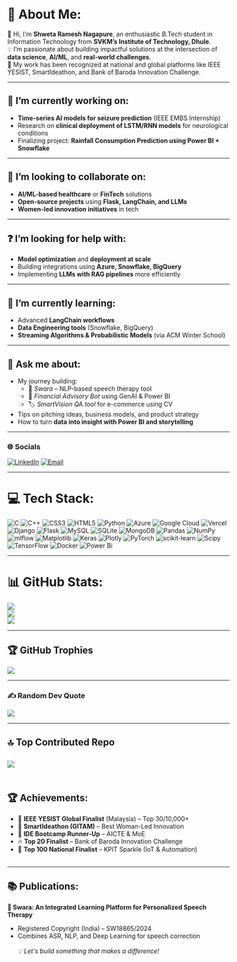 # 💫 About Me:

👋 Hi, I'm **Shweta Ramesh Nagapure**, an enthusiastic B.Tech student in Information Technology from **SVKM’s Institute of Technology, Dhule**.  
💡 I’m passionate about building impactful solutions at the intersection of **data science**, **AI/ML**, and **real-world challenges**.  
🔬 My work has been recognized at national and global platforms like IEEE YESIST, SmartIdeathon, and Bank of Baroda Innovation Challenge.

---

## 🔭 I’m currently working on:
- **Time-series AI models for seizure prediction** (IEEE EMBS Internship)
- Research on **clinical deployment of LSTM/RNN models** for neurological conditions
- Finalizing project: **Rainfall Consumption Prediction using Power BI + Snowflake**

---

## 🤝 I’m looking to collaborate on:
- **AI/ML-based healthcare** or **FinTech** solutions  
- **Open-source projects** using **Flask, LangChain, and LLMs**  
- **Women-led innovation initiatives** in tech

---

## ❓ I’m looking for help with:
- **Model optimization** and **deployment at scale**
- Building integrations using **Azure, Snowflake, BigQuery**
- Implementing **LLMs with RAG pipelines** more efficiently

---

## 🌱 I’m currently learning:
- Advanced **LangChain workflows**
- **Data Engineering tools** (Snowflake, BigQuery)
- **Streaming Algorithms & Probabilistic Models** (via ACM Winter School)

---

## 💬 Ask me about:
- My journey building:
  - 🧠 *Swara* – NLP-based speech therapy tool  
  - 💸 *Financial Advisory Bot* using GenAI & Power BI  
  - 🏷️ *SmartVision QA tool* for e-commerce using CV  
- Tips on pitching ideas, business models, and product strategy  
- How to turn **data into insight with Power BI and storytelling**

---

### 🌐 Socials

[![LinkedIn](https://img.shields.io/badge/LinkedIn-%230077B5.svg?style=for-the-badge&logo=linkedin&logoColor=white)](https://www.linkedin.com/in/shweta-nagapure-4612a2269)
[![Email](https://img.shields.io/badge/Email-D14836?style=for-the-badge&logo=gmail&logoColor=white)](mailto:shwetanagapure1024@gmail.com)

---

# 💻 Tech Stack:
![C](https://img.shields.io/badge/c-%2300599C.svg?style=for-the-badge&logo=c&logoColor=white) ![C++](https://img.shields.io/badge/c++-%2300599C.svg?style=for-the-badge&logo=c%2B%2B&logoColor=white) ![CSS3](https://img.shields.io/badge/css3-%231572B6.svg?style=for-the-badge&logo=css3&logoColor=white) ![HTML5](https://img.shields.io/badge/html5-%23E34F26.svg?style=for-the-badge&logo=html5&logoColor=white) ![Python](https://img.shields.io/badge/python-3670A0?style=for-the-badge&logo=python&logoColor=ffdd54) ![Azure](https://img.shields.io/badge/azure-%230072C6.svg?style=for-the-badge&logo=microsoftazure&logoColor=white) ![Google Cloud](https://img.shields.io/badge/GoogleCloud-%234285F4.svg?style=for-the-badge&logo=google-cloud&logoColor=white) ![Vercel](https://img.shields.io/badge/vercel-%23000000.svg?style=for-the-badge&logo=vercel&logoColor=white) ![Django](https://img.shields.io/badge/django-%23092E20.svg?style=for-the-badge&logo=django&logoColor=white) ![Flask](https://img.shields.io/badge/flask-%23000.svg?style=for-the-badge&logo=flask&logoColor=white) ![MySQL](https://img.shields.io/badge/mysql-4479A1.svg?style=for-the-badge&logo=mysql&logoColor=white) ![SQLite](https://img.shields.io/badge/sqlite-%2307405e.svg?style=for-the-badge&logo=sqlite&logoColor=white) ![MongoDB](https://img.shields.io/badge/MongoDB-%234ea94b.svg?style=for-the-badge&logo=mongodb&logoColor=white) ![Pandas](https://img.shields.io/badge/pandas-%23150458.svg?style=for-the-badge&logo=pandas&logoColor=white) ![NumPy](https://img.shields.io/badge/numpy-%23013243.svg?style=for-the-badge&logo=numpy&logoColor=white) ![mlflow](https://img.shields.io/badge/mlflow-%23d9ead3.svg?style=for-the-badge&logo=numpy&logoColor=blue) ![Matplotlib](https://img.shields.io/badge/Matplotlib-%23ffffff.svg?style=for-the-badge&logo=Matplotlib&logoColor=black) ![Keras](https://img.shields.io/badge/Keras-%23D00000.svg?style=for-the-badge&logo=Keras&logoColor=white) ![Plotly](https://img.shields.io/badge/Plotly-%233F4F75.svg?style=for-the-badge&logo=plotly&logoColor=white) ![PyTorch](https://img.shields.io/badge/PyTorch-%23EE4C2C.svg?style=for-the-badge&logo=PyTorch&logoColor=white) ![scikit-learn](https://img.shields.io/badge/scikit--learn-%23F7931E.svg?style=for-the-badge&logo=scikit-learn&logoColor=white) ![Scipy](https://img.shields.io/badge/SciPy-%230C55A5.svg?style=for-the-badge&logo=scipy&logoColor=%white) ![TensorFlow](https://img.shields.io/badge/TensorFlow-%23FF6F00.svg?style=for-the-badge&logo=TensorFlow&logoColor=white) ![Docker](https://img.shields.io/badge/docker-%230db7ed.svg?style=for-the-badge&logo=docker&logoColor=white) ![Power Bi](https://img.shields.io/badge/power_bi-F2C811?style=for-the-badge&logo=powerbi&logoColor=black)

---
# 📊 GitHub Stats:
![](https://github-readme-stats.vercel.app/api?username=ShwetaNagapure&theme=radical&hide_border=false&include_all_commits=false&count_private=false)<br/>
![](https://nirzak-streak-stats.vercel.app/?user=ShwetaNagapure&theme=radical&hide_border=false)<br/>
![](https://github-readme-stats.vercel.app/api/top-langs/?username=ShwetaNagapure&theme=radical&hide_border=false&include_all_commits=false&count_private=false&layout=compact)

---
## 🏆 GitHub Trophies
![](https://github-profile-trophy.vercel.app/?username=ShwetaNagapure&theme=radical&no-frame=false&no-bg=true&margin-w=4)

---
### ✍️ Random Dev Quote
![](https://quotes-github-readme.vercel.app/api?type=horizontal&theme=radical)

---
## 🔝 Top Contributed Repo
![](https://github-contributor-stats.vercel.app/api?username=ShwetaNagapure&limit=5&theme=dark&combine_all_yearly_contributions=true)
<br><br>
---
## 🏆 Achievements:
- 🥇 **IEEE YESIST Global Finalist** (Malaysia) – Top 30/10,000+  
- 🥈 **SmartIdeathon (GITAM)** – Best Woman-Led Innovation  
- 🥉 **IDE Bootcamp Runner-Up** – AICTE & MoE  
- 🔥 **Top 20 Finalist** – Bank of Baroda Innovation Challenge  
- 🏅 **Top 100 National Finalist** – KPIT Sparkle (IoT & Automation)
<br><br>
---
## 📚 Publications:
**📄 Swara: An Integrated Learning Platform for Personalized Speech Therapy**  
- Registered Copyright (India) – SW18865/2024  
- Combines ASR, NLP, and Deep Learning for speech correction
<br><br>
_💡 Let's build something that makes a difference!_

